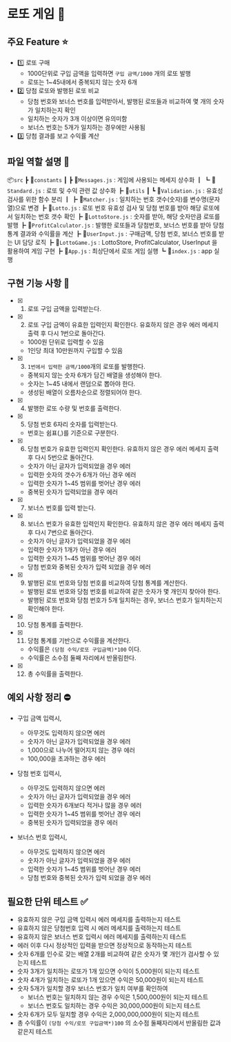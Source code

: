 # 로또 게임 🎰

## 주요 Feature ⭐️

- 1️⃣ 로또 구매
  - 1000단위로 구입 금액을 입력하면 `구입 금액/1000` 개의 로또 발행
  - 로또는 1~45내에서 중복되지 않는 숫자 6개
- 2️⃣ 당첨 로또와 발행된 로또 비교
  - 당첨 번호와 보너스 번호를 입력받아서, 발행된 로또들과 비교하여 몇 개의 숫자가 일치하는지 확인
  - 일치하는 숫자가 3개 이상이면 유의미함
  - 보너스 번호는 5개가 일치하는 경우에만 사용됨
- 3️⃣ 당첨 결과를 보고 수익률 계산

## 파일 역할 설명 📂

📦`src`
┣ 📂`constants`
┃ ┣ 📜`Messages.js` : 게임에 사용되는 메세지 상수화
┃ ┗ 📜`Standard.js` : 로또 및 수익 관련 값 상수화
┣ 📂`utils`
┃ ┗ 📜`Validation.js` : 유효성 검사를 위한 함수 분리
┃ ┣ 📜`Matcher.js` : 일치하는 번호 갯수(숫자)를 변수명(문자열)으로 변경
┣ 📜`Lotto.js` : 로또 번호 유효성 검사 및 당첨 번호를 받아 해당 로또에서 일치하는 번호 갯수 확인
┣ 📜`LottoStore.js` : 숫자를 받아, 해당 숫자만큼 로또를 발행
┣ 📜`ProfitCalculator.js` : 발행한 로또들과 당첨번호, 보너스 번호를 받아 당첨 통계 결과와 수익률을 계산
┣ 📜`UserInput.js` : 구매금액, 당첨 번호, 보너스 번호를 받는 UI 담당 로직
┣ 📜`LottoGame.js` : LottoStore, ProfitCalculator, UserInput 을 활용하여 게임 구현
┣ 📜`App.js` : 최상단에서 로또 게임 실행
┗ 📜`index.js` : app 실행

## 구현 기능 사항 📝

- [x] 1. 로또 구입 금액을 입력받는다.

- [x] 2. 로또 구입 금액이 유효한 입력인지 확인한다. 유효하지 않은 경우 에러 메세지 출력 후 다시 1번으로 돌아간다.

  - 1000원 단위로 입력할 수 있음
  - 1인당 최대 10만원까지 구입할 수 있음

- [x] 3. `1번에서 입력한 금액/1000`개의 로또를 발행한다.

  - 중복되지 않는 숫자 6개가 담긴 배열을 생성해야 한다.
  - 숫자는 1~45 내에서 랜덤으로 뽑아야 한다.
  - 생성된 배열이 오름차순으로 정렬되어야 한다.

- [x] 4. 발행한 로또 수량 및 번호를 출력한다.

- [x] 5. 당첨 번호 6자리 숫자를 입력받는다.

  - 번호는 쉼표(,)를 기준으로 구분한다.

- [x] 6. 당첨 번호가 유효한 입력인지 확인한다. 유효하지 않은 경우 에러 메세지 출력 후 다시 5번으로 돌아간다.

  - 숫자가 아닌 글자가 입력되었을 경우 에러
  - 입력한 숫자의 갯수가 6개가 아닌 경우 에러
  - 입력한 숫자가 1~45 범위를 벗어난 경우 에러
  - 중복된 숫자가 입력되었을 경우 에러

- [x] 7. 보너스 번호를 입력 받는다.

- [x] 8. 보너스 번호가 유효한 입력인지 확인한다. 유효하지 않은 경우 에러 메세지 출력 후 다시 7번으로 돌아간다.

  - 숫자가 아닌 글자가 입력되었을 경우 에러
  - 입력한 숫자가 1개가 아닌 경우 에러
  - 입력한 숫자가 1~45 범위를 벗어난 경우 에러
  - 당첨 번호와 중복된 숫자가 입력 되었을 경우 에러

- [x] 9. 발행된 로또 번호와 당첨 번호를 비교하여 당첨 통계를 계산한다.

  - 발행된 로또 번호와 당첨 번호를 비교하여 같은 숫자가 몇 개인지 찾아야 한다.
  - 발행된 로또 번호와 당첨 번호가 5개 일치하는 경우, 보너스 번호가 일치하는지 확인해야 한다.

- [x] 10. 당첨 통계를 출력한다.

- [x] 11. 당첨 통계를 기반으로 수익률을 계산한다.

  - 수익률은 `(당첨 수익/로또 구입금액)*100` 이다.
  - 수익률은 소수점 둘째 자리에서 반올림한다.

- [x] 12. 총 수익률을 출력한다.

## 예외 사항 정리 ⛔️

- 구입 금액 입력시,

  - 아무것도 입력하지 않으면 에러
  - 숫자가 아닌 글자가 입력되었을 경우 에러
  - 1,000으로 나누어 떨어지지 않는 경우 에러
  - 100,000을 초과하는 경우 에러

- 당첨 번호 입력시,

  - 아무것도 입력하지 않으면 에러
  - 숫자가 아닌 글자가 입력되었을 경우 에러
  - 입력한 숫자가 6개보다 적거나 많을 경우 에러
  - 입력한 숫자가 1~45 범위를 벗어난 경우 에러
  - 중복된 숫자가 입력되었을 경우 에러

- 보너스 번호 입력시,
  - 아무것도 입력하지 않으면 에러
  - 숫자가 아닌 글자가 입력되었을 경우 에러
  - 입력한 숫자가 1~45 범위를 벗어난 경우 에러
  - 당첨 번호와 중복된 숫자가 입력 되었을 경우 에러

## 필요한 단위 테스트 ✅

- 유효하지 않은 구입 금액 입력시 에러 메세지를 출력하는지 테스트
- 유효하지 않은 당첨번호 입력 시 에러 메세지를 출력하는지 테스트
- 유효하지 않은 보너스 번호 입력시 에러 메세지를 출력하는지 테스트
- 에러 이후 다시 정상적인 입력을 받으면 정상적으로 동작하는지 테스트
- 숫자 6개를 인수로 갖는 배열 2개를 비교하여 같은 숫자가 몇 개인가 검사할 수 있는지 테스트
- 숫자 3개가 일치하는 로또가 1개 있으면 수익이 5,000원이 되는지 테스트
- 숫자 4개가 일치하는 로또가 1개 있으면 수익은 50,000원이 되는지 테스트
- 숫자 5개가 일치할 경우 보너스 번호가 일치 여부를 확인하여
  - 보너스 번호는 일치하지 않는 경우 수익은 1,500,000원이 되는지 테스트
  - 보너스 번호도 일치하는 경우 수익은 30,000,000원이 되는지 테스트
- 숫자 6개가 모두 일치할 경우 수익은 2,000,000,000원이 되는지 테스트
- 총 수익률이 `(당첨 수익/로또 구입금액*)100` 의 소수점 둘째자리에서 반올림한 값과 같은지 테스트

